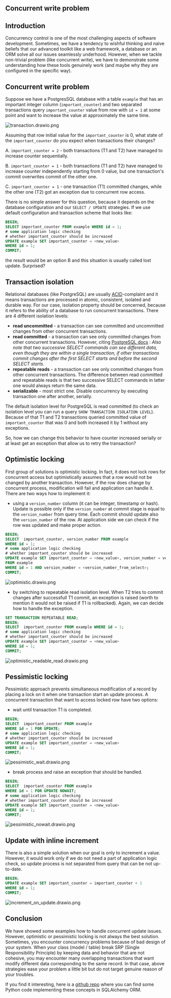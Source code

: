 ## Concurrent write problem

## Introduction
Concurrency control is one of the most challenging aspects of software development. Sometimes, we have a tendency to wishful thinking and naive beliefs that our advanced toolkit like a web framework, a database or an ORM solve all our issues seamlessly underhood. However, when we tackle non-trivial problem (like concurrent write), we have to demonstrate some understanding how these tools genuinely work (and maybe why they are configured in the specific way).

## Concurrent write problem
Suppose we have a PostgresSQL database with a table `example` that has an important integer column (`important_counter`) and two separated transactions query `important_counter` value from row with `id = 1` at some point and want to increase the value at approximately the same time.

![transaction.drawio.png](https://cdn.hashnode.com/res/hashnode/image/upload/v1650538124170/xZONNgeo9.png)

Assuming that row initial value for the `important_counter` is 0, what state of the `important_counter` do you expect when transactions their changes? 

A. `important_counter = 2` - both transactions (T1 and T2) have managed to increase counter sequentially.

B. `important_counter = 1` - both transactions (T1 and T2) have managed to increase counter independently starting from 0 value, but one transaction's commit overwrites commit of the other one.

C. `important_counter = 1` - one transaction (T1) committed changes, while the other one (T2) got an exception due to concurrent row access.

There is no simple answer for this question, because it depends on the database configuration and our `SELECT / UPDATE` strategies. If we use default configuration and transaction scheme that looks like:
```sql
BEGIN;
SELECT important_counter FROM example WHERE id = 1;
# some application logic checking 
# whether important_counter should be increased
UPDATE example SET important_counter = <new_value> 
WHERE id = 1;
COMMIT;
```
the result would be an option B and this situation is usually called lost update. Surprised?

## Transaction isolation
Relational databases (like PostgreSQL) are usually [ACID](https://en.wikipedia.org/wiki/ACID)-complaint and it means transactions are processed in atomic,  consistent, isolated and durable way. For our case, isolation property should be concerned, because it refers to the ability of a database to run concurrent transactions. There are 4 different isolation levels:
- **read uncommitted** - a transaction can see committed and uncommitted changes from other concurrent transactions.
- **read committed** - a transaction can see only committed changes from other concurrent transactions. However, citing [PostgreSQL docs](https://www.postgresql.org/docs/current/transaction-iso.html) : *Also note that two successive SELECT commands can see different data, even though they are within a single transaction, if other transactions commit changes after the first SELECT starts and before the second SELECT starts*.
- **repeatable reads** - a transaction can see only committed changes from other concurrent transactions. The difference between read committed and repeatable reads is that two successive SELECT commands in latter one would always return the same data.
- **serializable** - most strict one. Disable concurrency by executing transaction one after another, serially.

The default isolation level for PostgreSQL is read committed (to check an isolation level you can run a query `SHOW TRANSACTION ISOLATION LEVEL`). Because of that T1 and T2 transactions queried committed value of `important_counter` that was 0 and both increased it by 1 without any exceptions. 

So, how we can change this behavior to have counter increased serially or at least get an exception that allow us to retry the transaction?

## Optimistic locking
First group of solutions is optimistic locking. In fact, it does not lock rows for concurrent access but optimistically assumes that a row would not be changed by another transaction. However, if the row does change by concurrent process, modification will fail and application can handle it. There are two ways how to implement it: 
- using a `version_number` column (it can be integer, timestamp or hash). Update is possible only if the `version_number` at commit stage is equal to the `version_number` from query time. Each commit should update also the `version_number` of the row. At application side we can check if the row was updated and make proper action.
```sql
BEGIN;
SELECT  important_counter, version_number FROM example 
WHERE id = 1;
# some application logic checking
# whether important_counter should be increased
UPDATE example SET important_counter = <new_value>, version_number = version_number + 1 
FROM example 
WHERE id = 1 AND version_number = <version_number_from_select>;
COMMIT;
```
![optimistic.drawio.png](https://cdn.hashnode.com/res/hashnode/image/upload/v1650543766052/twawRuifz.png)

- by switching to repeatable read isolation level. When T2 tries to commit changes after successfull T1 commit, an exception is raised (worth to mention it would not be raised if T1 is rollbacked). Again, we can decide how to handle the exception.
```sql
SET TRANSACTION REPEATABLE READ;
BEGIN;
SELECT  important_counter FROM example WHERE id = 1;
# some application logic checking
# whether important_counter should be increased
UPDATE example SET important_counter = <new_value> 
WHERE id = 1;
COMMIT;
```
![optimistic_readable_read.drawio.png](https://cdn.hashnode.com/res/hashnode/image/upload/v1650543786881/gyXsRx36i.png)

## Pessimistic locking
Pessimistic approach prevents simultaneous modification of a record by placing a lock on it when one transaction start an update process. A concurrent transaction that want to access locked row have two options:
- wait until transaction T1 is completed.
```sql
BEGIN;
SELECT  important_counter FROM example 
WHERE id = 1 FOR UPDATE;
# some application logic checking
# whether important_counter should be increased
UPDATE example SET important_counter = <new_value> 
WHERE id = 1;
COMMIT;
```
![pessimistic_wait.drawio.png](https://cdn.hashnode.com/res/hashnode/image/upload/v1650543799429/dT6V6yF7t.png)

- break process and raise an exception that should be handled.
```sql
BEGIN;
SELECT  important_counter FROM example 
WHERE id = 1 FOR UPDATE NOWAIT;
# some application logic checking 
# whether important_counter should be increased
UPDATE example SET important_counter = <new_value> 
WHERE id = 1;
COMMIT;
```
![pessimistic_nowait.drawio.png](https://cdn.hashnode.com/res/hashnode/image/upload/v1650543813518/_8Qf2N797.png)

## Update with inline increment
There is also a simple solution when our goal is only to increment a value. However, it would work only if we do not need a part of application logic check, so update process is not separated from query that can be not up-to-date.
```sql
BEGIN;
UPDATE example SET important_counter = important_counter + 1 
WHERE id = 1;
COMMIT;
```
![increment_on_update.drawio.png](https://cdn.hashnode.com/res/hashnode/image/upload/v1650562787357/9mV2zIWZu.png)

## Conclusion
We have showed some examples how to handle concurrent update issues. However, optimistic or pessimistic locking is not always the best solution. Sometimes, you encounter concurrency problems because of bad design of your system. When your class (model / table) break SRP (Single Responsibility Principle) by keeping data and behavior that are not cohesive, you may encounter many overlapping transactions that want modify different data corresponding to the same record. In that case, above strategies ease your problem a little bit but do not target genuine reason of your troubles.

If you find it interesting, here is a [github repo](https://github.com/jorzel/concurrency-control/) where you can find some Python code implementing these concepts in SQLAlchemy ORM. 
